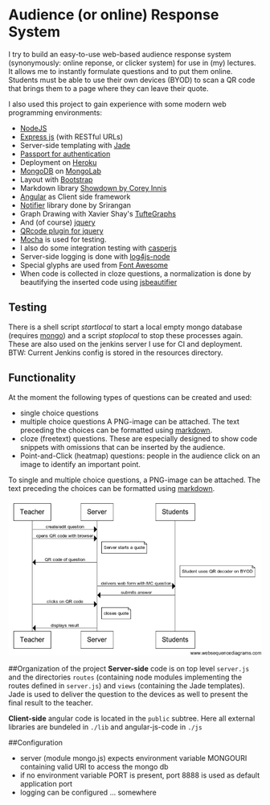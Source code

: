 # Audience (or online) Response System

I try to build an easy-to-use web-based audience response system (synonymously: online reponse, or clicker system) for use in (my) lectures.
It allows me to instantly formulate questions and to put them online. Students must be able to use their own devices (BYOD)
to scan a QR code that brings them to a page where they can leave their quote.

I also used this project to gain experience with some modern web programming environments:
* [NodeJS](http://nodejs.org)
* [Express js](http://expressjs.com) (with RESTful URLs)
* Server-side templating with [Jade](http://jade-lang.com)
* [Passport for authentication](http://passportjs.org)
* Deployment on [Heroku](http://www.heroku.com)
* [MongoDB](http://www.mongodb.org) on [MongoLab](http://mongolab.com)
* Layout with [Bootstrap](http://twitter.github.com/bootstrap/)
* Markdown library [Showdown by Corey Innis](https://github.com/coreyti/showdown)
* [Angular](http://angularjs.org) as Client side framework
* [Notifier](https://github.com/Srirangan/notifer.js) library done by Srirangan
* Graph Drawing with Xavier Shay's [TufteGraphs](http://xaviershay.github.io/tufte-graph/)
* And (of course) [jquery](http://jquery.com)
* [QRcode plugin for jquery](http://jeromeetienne.github.com/jquery-qrcode/)
* [Mocha](http://visionmedia.github.io/mocha/) is used for testing.
* I also do some integration testing with [casperjs](http://casperjs.org)
* Server-side logging is done with [log4js-node](https://github.com/nomiddlename/log4js-node)
* Special glyphs are used from [Font Awesome](http://fortawesome.github.io/Font-Awesome/)
* When code is collected in cloze questions, a normalization is done by beautifying the inserted code using [jsbeautifier](https://github.com/einars/js-beautify)

## Testing
There is a shell script *startlocal* to start a local empty mongo database (requires [mongo](http://www.mongodb.org)) and a script *stoplocal* to stop these processes again.
These are also used on the jenkins server I use for CI and deployment. BTW: Current Jenkins config is stored in the resources directory.

## Functionality
At the moment the following types of questions can be created and used:
* single choice questions
* multiple choice questions A PNG-image can be attached. The text preceding the choices can be formatted using [markdown](http://de.wikipedia.org/wiki/Markdown).
* cloze (freetext) questions. These are especially designed to show code snippets with omissions that can be inserted by the audience.
* Point-and-Click (heatmap) questions: people in the audience click on an image to identify an important point.

To single and multiple choice questions, a PNG-image can be attached. The text preceding the choices can be formatted using [markdown](http://de.wikipedia.org/wiki/Markdown).

![Usage Scenario](/resources/websequencediagrams.com/usageScenario.png)

##Organization of the project
**Server-side** code is on top level `server.js` and the directories `routes` (containing node modules implementing the routes defined in `server.js`) and `views` (containing the Jade templates).
Jade is used to deliver the question to the devices as well to present the final result to the teacher.


**Client-side** angular code is located in the `public` subtree. Here all external libraries are bundeled in `./lib` and angular-js-code in `./js`

##Configuration
* server (module mongo.js) expects environment variable MONGOURI containing valid URI to access the mongo db
* if no environment variable PORT is present, port 8888 is used as default application port
* logging can be configured ... somewhere